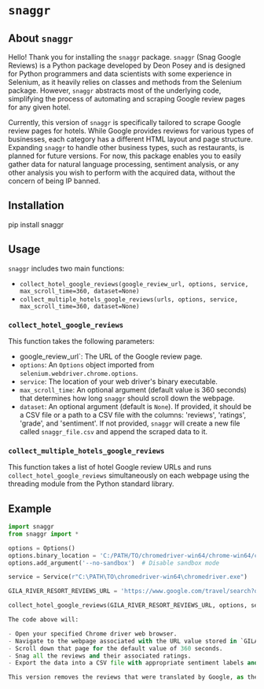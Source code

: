 # `snaggr`

## About `snaggr`

Hello! Thank you for installing the `snaggr` package. `snaggr` (Snag Google Reviews) is a Python package developed by Deon Posey and is designed for Python programmers and data scientists with some experience in Selenium, as it heavily relies on classes and methods from the Selenium package. However, `snaggr` abstracts most of the underlying code, simplifying the process of automating and scraping Google review pages for any given hotel.

Currently, this version of `snaggr` is specifically tailored to scrape Google review pages for hotels. While Google provides reviews for various types of businesses, each category has a different HTML layout and page structure. Expanding `snaggr` to handle other business types, such as restaurants, is planned for future versions. For now, this package enables you to easily gather data for natural language processing, sentiment analysis, or any other analysis you wish to perform with the acquired data, without the concern of being IP banned.

## Installation

pip install snaggr

## Usage

`snaggr` includes two main functions:

- `collect_hotel_google_reviews(google_review_url, options, service, max_scroll_time=360, dataset=None)`
- `collect_multiple_hotels_google_reviews(urls, options, service, max_scroll_time=360, dataset=None)`

### `collect_hotel_google_reviews`

This function takes the following parameters:

-  google_review_url`: The URL of the Google review page.
- `options`: An `Options` object imported from `selenium.webdriver.chrome.options`.
- `service`: The location of your web driver's binary executable.
- `max_scroll_time`: An optional argument (default value is 360 seconds) that determines how long `snaggr` should scroll down the webpage.
- `dataset`: An optional argument (default is `None`). If provided, it should be a CSV file or a path to a CSV file with the columns: 'reviews', 'ratings', 'grade', and 'sentiment'. If not provided, `snaggr` will create a new file called `snaggr_file.csv` and append the scraped data to it.

### `collect_multiple_hotels_google_reviews`

This function takes a list of hotel Google review URLs and runs `collect_hotel_google_reviews` simultaneously on each webpage using the threading module from the Python standard library.


## Example

```python
import snaggr
from snaggr import *

options = Options()
options.binary_location = 'C:/PATH/TO/chromedriver-win64/chrome-win64/chrome.exe'
options.add_argument('--no-sandbox')  # Disable sandbox mode

service = Service(r"C:\PATH\TO\chromedriver-win64\chromedriver.exe")

GILA_RIVER_RESORT_REVIEWS_URL = 'https://www.google.com/travel/search?q=casino%20hotel&ts=CAEaNwoXEhU6E01hcmljb3BhIENvdW50eSwgQVoSHBIUCgcI6A8QBhgMEgcI6A8QBhgNGAEyBAgAEAAqBwoFOgNVU0Q&ictx=3&qs=CAAgACgAMidDaGtJMjRIXzRaeWRnb2pwQVJvTUwyY3ZNV2hqTm5Sb01ITmtFQUU4DUgA&ap=KigKEglp-Lc_bbQ1QBG8MyQ4gwNdwBISCXQhEinzFUZAEbwzJDj7UFvAMAC6AQdyZXZpZXdz'

collect_hotel_google_reviews(GILA_RIVER_RESORT_REVIEWS_URL, options, service)

The code above will:

- Open your specified Chrome driver web browser.
- Navigate to the webpage associated with the URL value stored in `GILA_RIVER_RESORT_REVIEWS_URL`.
- Scroll down that page for the default value of 360 seconds.
- Snag all the reviews and their associated ratings.
- Export the data into a CSV file with appropriate sentiment labels and 'grades' which the sentiment label was last derived from.

This version removes the reviews that were translated by Google, as they can be mistranslated and have a negative impact on NLP models. In future versions, this will be optional.

